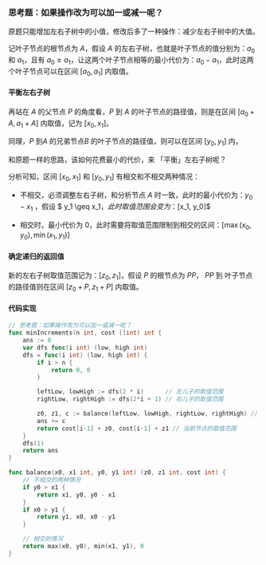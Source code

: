 ### 思考题：如果操作改为可以加一或减一呢？

原题只能增加左右子树中的小值，修改后多了一种操作：减少左右子树中的大值。

记叶子节点的根节点为 $A$，假设 $A$ 的左右子树，也就是叶子节点的值分别为：$a_0$ 和 $a_1$，且有 $a_0 \geq a_1$，让这两个叶子节点相等的最小代价为：$a_0 - a_1$，此时这两个叶子节点可以在区间 $[a_0, a_1]$ 内取值。



#### 平衡左右子树

再站在 $A$ 的父节点 $P$ 的角度看，$P$ 到 $A$ 的叶子节点的路径值，则是在区间 $[a_0+A, a_1+A]$  内取值，记为 $[x_0, x_1]$。

同理，$P$ 到$A$ 的兄弟节点$B$ 的叶子节点的路径值，则可以在区间  $[y_0, y_1]$ 内，

和原题一样的思路，该如何花费最小的代价，来 「平衡」左右子树呢？

分析可知，区间 $[x_0, x_1]$ 和  $[y_0, y_1]$ 有相交和不相交两种情况：

- 不相交，必须调整左右子树，和分析节点 $A$ 时一致，此时的最小代价为：$y_0 - x_1$ ，假设  $ y_1 \geq x_1$，此时取值范围会变为：$[x_1, y_0]$

- 相交时，最小代价为 $0$，此时需要将取值范围限制到相交的区间：$[\max(x_0, y_0), \min(x_1, y_1)]$




#### 确定递归的返回值
新的左右子树取值范围记为：$[z_0, z_1]$，假设 $P$ 的根节点为 $PP$， $PP$ 到 叶子节点的路径值则在区间 $[z_0+P, z_1+P]$ 内取值。



#### 代码实现

```go []
// 思考题：如果操作改为可以加一或减一呢？
func minIncrements(n int, cost []int) int {
	ans := 0
	var dfs func(i int) (low, high int)
	dfs = func(i int) (low, high int) {
		if i > n {
			return 0, 0
		}

		leftLow, lowHigh := dfs(2 * i)      // 左儿子的取值范围
		rightLow, rightHigh := dfs(2*i + 1) // 右儿子的取值范围

		z0, z1, c := balance(leftLow, lowHigh, rightLow, rightHigh) // 让左右儿子平衡的取值范围，以及操作代价
		ans += c
		return cost[i-1] + z0, cost[i-1] + z1 // 当前节点的取值范围
	}
	dfs(1)
	return ans
}

func balance(x0, x1 int, y0, y1 int) (z0, z1 int, cost int) {
	// 不相交的两种情况
	if y0 > x1 {
		return x1, y0, y0 - x1
	}
	if x0 > y1 {
		return y1, x0, x0 - y1
	}

	// 相交的情况
	return max(x0, y0), min(x1, y1), 0
}

```

